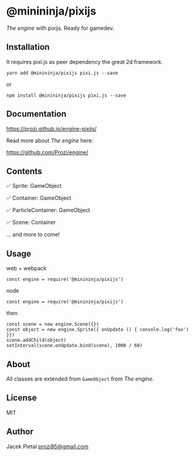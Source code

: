 # @minininja/pixijs

*The engine* with pixijs. Ready for gamedev.


## Installation

It requires pixi.js as peer dependency the great 2d framework.

`yarn add @minininja/pixijs pixi.js --save`

or

`npm install @minininja/pixijs pixi.js --save`


## Documentation

https://prozi.github.io/engine-pixijs/


Read more about *The engine* here:

https://github.com/Prozi/engine/


## Contents

✅ Sprite: GameObject

✅ Container: GameObject

✅ ParticleContainer: GameObject

✅ Scene: Container

... and more to come!


## Usage

web + webpack

```
const engine = require('@minininja/pixijs')
```


node

```
const engine = require('@minininja/pixijs')
```


then

```
const scene = new engine.Scene({})
const object = new engine.Sprite({ onUpdate () { console.log('foo') }})
scene.addChild(object)
setInterval(scene.onUpdate.bind(scene), 1000 / 60)
```


## About

All classes are extended from `GameObject` from *The engine*.


## License

MIT


## Author

Jacek Pietal <prozi85@gmail.com>
